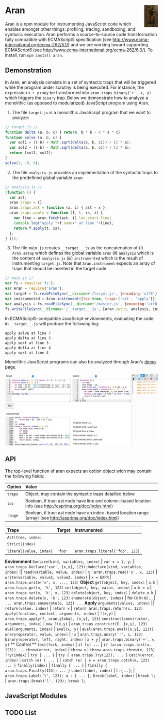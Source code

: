 # Aran <img src="aran.png" align="right" alt="aran-logo" title="Aran Linvail"/>

Aran is a npm module for instrumenting JavaScript code which enables amongst other things: profiling, tracing, sandboxing, and symbolic execution. Aran performs a source-to-source code transformation fully compatible with ECMAScript5 specification (see http://www.ecma-international.org/ecma-262/5.1/) and we are working toward supporting ECMAScript6 (see http://www.ecma-international.org/ecma-262/6.0/). To install, run `npm install aran`.

## Demonstration

In Aran, an analysis consists in a set of syntactic traps that will be triggered while the program under scrutiny is being executed.
For instance, the expression `x + y` may be transformed into `aran.traps.binary('+', x, y)` which triggers the `binary` trap.
Below we demonstrate how to analyze a monolithic (as opposed to modularized) JavaScript program using Aran.

1. The file `target.js` is a monolithic JavaScript program that we want to analyze:

  ```javascript
  // target.js //
  function delta (a, b, c) { return  b * b - 4 * a * c}
  function solve (a, b, c) {
    var sol1 = ((-b) + Math.sqrt(delta(a, b, c))) / (2 * a);
    var sol2 = ((-b) - Math.sqrt(delta(a, b, c))) / (2 * a);
    return [sol1, sol2];
  }
  solve(1, -5, 6);
  ```

2. The file `analysis.js` provides an implementation of the syntactic traps to the predefined global variable `aran`:

  ```javascript
  // analysis.js //
  (function () {
    var ast;
    aran.traps = {};
    aran.traps.ast = function (x, i) { ast = x };
    aran.traps.apply = function (f, t, xs, i) {
      var line = aran.fetch(ast, i).loc.start.line;
      console.log("apply "+f.name+" at line "+line);
      return f.apply(t, xs);
    };
  } ());
  ```

3. The file `main.js` creates `__target__.js` as the concatenation of (*i*) `Aran.setup` which defines the global variable `aran` (*ii*) `analysis` which is the content of `analysis.js` (*iii*) `instrumented` which is the result of instrumenting `target.js`. Note that `Aran.instrument` expects an array of traps that should be inserted in the target code.

  ```javascript
  // main.js //
  var fs = require('fs');
  var Aran = require('aran');
  var target = fs.readFileSync(__dirname+'/target.js', {encoding:'utf8'});
  var instrumented = Aran.instrument({loc:true, traps:['ast', 'apply']}, target);
  var analysis = fs.readFileSync(__dirname+'/master.js', {encoding:'utf8'});
  fs.writeFileSync(__dirname+'/__target__.js', [Aran.setup, analysis, instrumented].join('\n'));
  ```

In ECMAScript5-compatible JavaScript environments, evaluating the code in `__target__.js` will produce the following log: 

```
apply solve at line 7
apply delta at line 3
apply sqrt at line 3
apply delta at line 4
apply sqrt at line 4
```

Monolithic JavaScript programs can also be analyzed through Aran's [demo page](http://rawgit.com/lachrist/aran/master/glitterdust/demo.html).

<img src="demo.png" align="center" alt="demo-screenshot" title="Aran's demonstration page"/>

## API

The top-level function of aran expects an option object wich may contain the following fields:

Option  | Value
:-------|:----------------
`traps` | Object, may contain the syntactic traps detailled below
`loc`   | Boolean, if true: ast node have line and column-based location info (see http://esprima.org/doc/index.html)
`range` | Boolean, if true: ast node have an index-based location range (array) (see http://esprima.org/doc/index.html)

 **Traps** | **Target** | **Instrumented**
:-----|:-------|:------------
`Ast(tree, index)` ||
`Strict(index)` ||
`literal(value, index)` | `'foo'` | `aran.traps.literal('foo', 123)`
**Environment**
`Declare(kind, variables, index)` | `var x = 1, y;` | `aran.traps.Declare('var', [x,y], 123)`
`Undeclare(kind, variables, index)` ||
`read(variable, value, index)` | `x` | `aran.traps.read('x', x, 123)` |
`write(variable, value1, value2, index)` | `x = EXPR` | `aran.traps.write('x', x, ..., 123)`
**Object**
`get(object, key, index)` | `o.k` | `aran.traps.get(o, 'k', 123)` 
`set(object, key, value, index)` | `o.k = x` | `aran.traps.set(o, 'k', x, 123)`
`delete(object, key, index)` | `delete o.k` | `aran.traps.delete(o, 'k', 123)`
`enumerate(object, index)` | for (k in o) ... | `... aran.traps.enumerate(o, 123) ...`
**Apply**
`arguments(values, index)` ||
`return(value, index)` | `return x` | `return aran.traps.return(x, 123)`
`apply(function, context, arguments, index)` | `f(x,y)` | `aran.traps.apply(f, aran.global, [x,y], 123)`
`construct(constructor, arguments, index)` | `new F(x,y)` | `aran.traps.construct(F, [x,y], 123)`
`eval(arguments, index)` | `eval(x, y)` | `eval(aran.traps.eval([x,y], 123))`
`unary(operator, value, index)` | `!x` | `aran.traps.unary('!', x, 123)`
`binary(operator, left, right, index)` | `x + y` | `aran.traps.binary('+', x, y)`
** Control **
`test(fork, index)` | `if (x) ...` | `if (aran.traps.test(x, 123)) ...`
`throw(error, index)` | `throw x` | `throw aran.traps.throw(x, 123)`
`Try(index)` | `try { ... }` | `try { aran.traps.Try(123); ... }`
`catch(error, index)` | `catch (e) { ... }` | `catch (e) { e = aran.traps.catch(e, 123) ... }`
`finally(index)` | `finally { ... }` | `finally { aran.traps.Finally(123); ... }`
`Label(label, index)` | l : { ... }; | `aran.traps.Label('l', 123); a : { ... };`
`Break(label, index)` | `break l;` | `aran.traps.Break('l', 123); break l;`

## JavaScript Modules



## TODO List